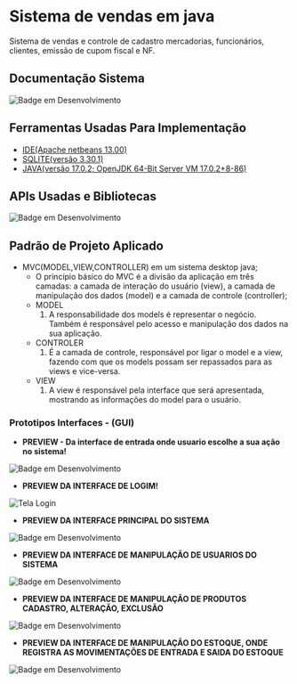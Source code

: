 # Sistema de vendas em java

Sistema de vendas e controle de cadastro mercadorias, funcionários, clientes, emissão de cupom fiscal e NF.

## Documentação Sistema

![Badge em Desenvolvimento](https://img.shields.io/static/v1?label=STATUS&message=EM%20DESENVOLVIMENTO&color=GREEN&style=for-the-badge)

## Ferramentas Usadas Para Implementação

- [IDE(Apache netbeans 13.00)](https://netbeans.apache.org/)
- [SQLITE(versão 3.30.1)](https://www.sqlitetutorial.net/download-install-sqlite/)
- [JAVA(versão 17.0.2; OpenJDK 64-Bit Server VM 17.0.2+8-86)](https://www.oracle.com/java/technologies/downloads/)

## APIs Usadas e Bibliotecas

![Badge em Desenvolvimento](https://img.shields.io/static/v1?label=STATUS&message=EM%20DESENVOLVIMENTO&color=GREEN&style=for-the-badge)

## Padrão de Projeto Aplicado

- MVC(MODEL,VIEW,CONTROLLER) em um sistema desktop java;
  - O princípio básico do MVC é a divisão da aplicação em três camadas: a camada de interação do usuário (view), a camada de manipulação dos dados (model) e a camada de controle (controller);
  - MODEL
    1.  A responsabilidade dos models é representar o negócio. Também é responsável pelo acesso e manipulação dos dados na sua aplicação.
  - CONTROLER
    1.  É a camada de controle, responsável por ligar o model e a view, fazendo com que os models possam ser repassados para as views e vice-versa.
  - VIEW
    1.  A view é responsável pela interface que será apresentada, mostrando as informações do model para o usuário.

### Prototipos Interfaces - (GUI)

- **PREVIEW - Da interface de entrada onde usuario escolhe a sua ação no sistema!**

![Badge em Desenvolvimento](https://img.shields.io/static/v1?label=STATUS&message=EM%20DESENVOLVIMENTO&color=GREEN&style=for-the-badge)

- **PREVIEW DA INTERFACE DE LOGIM!**

![Tela Login](https://user-images.githubusercontent.com/79487813/164988211-e255784b-715a-4d4d-9fb5-b88296d785cf.png)

- **PREVIEW DA INTERFACE PRINCIPAL DO SISTEMA**

![Badge em Desenvolvimento](https://img.shields.io/static/v1?label=STATUS&message=EM%20DESENVOLVIMENTO&color=GREEN&style=for-the-badge)

- **PREVIEW DA INTERFACE DE MANIPULAÇÃO DE USUARIOS DO SISTEMA**

![Badge em Desenvolvimento](https://img.shields.io/static/v1?label=STATUS&message=EM%20DESENVOLVIMENTO&color=GREEN&style=for-the-badge)

- **PREVIEW DA INTERFACE DE MANIPULAÇÃO DE PRODUTOS CADASTRO, ALTERAÇÃO, EXCLUSÃO**

![Badge em Desenvolvimento](https://img.shields.io/static/v1?label=STATUS&message=EM%20DESENVOLVIMENTO&color=GREEN&style=for-the-badge)

- **PREVIEW DA INTERFACE DE MANIPULAÇÃO DO ESTOQUE, ONDE REGISTRA AS MOVIMENTAÇÕES DE ENTRADA E SAIDA DO ESTOQUE**

![Badge em Desenvolvimento](https://img.shields.io/static/v1?label=STATUS&message=EM%20DESENVOLVIMENTO&color=GREEN&style=for-the-badge)
